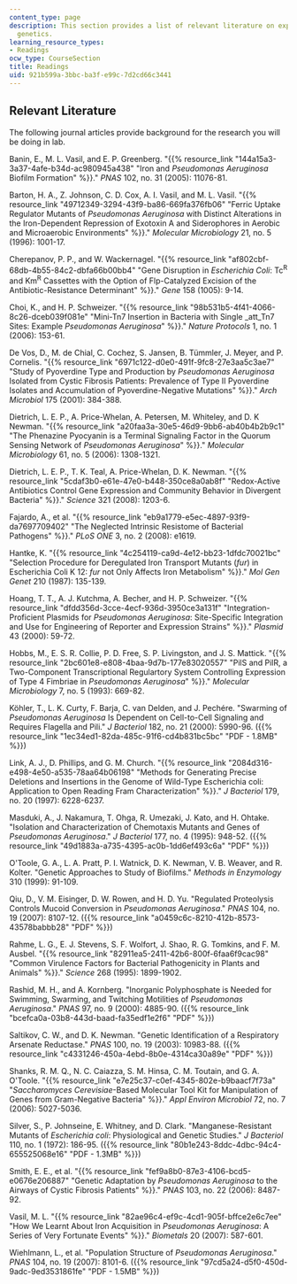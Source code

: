 ```yaml
---
content_type: page
description: This section provides a list of relevant literature on experimental microbial
  genetics.
learning_resource_types:
- Readings
ocw_type: CourseSection
title: Readings
uid: 921b599a-3bbc-ba3f-e99c-7d2cd66c3441
---
```


Relevant Literature
-------------------

The following journal articles provide background for the research you will be doing in lab.

Banin, E., M. L. Vasil, and E. P. Greenberg. "{{% resource_link "144a15a3-3a37-4afe-b34d-ac980945a438" "Iron and _Pseudomonas Aeruginosa_ Biofilm Formation" %}}." _PNAS_ 102, no. 31 (2005): 11076-81.

Barton, H. A., Z. Johnson, C. D. Cox, A. I. Vasil, and M. L. Vasil. "{{% resource_link "49712349-3294-43f9-ba86-669fa376fb06" "Ferric Uptake Regulator Mutants of _Pseudomonas Aeruginosa_ with Distinct Alterations in the Iron-Dependent Repression of Exotoxin A and Siderophores in Aerobic and Microaerobic Environments" %}}." _Molecular Microbiology_ 21, no. 5 (1996): 1001-17.

Cherepanov, P. P., and W. Wackernagel. "{{% resource_link "af802cbf-68db-4b55-84c2-dbfa66b00bb4" "Gene Disruption in _Escherichia Coli_: Tc<sup>R</sup> and Km<sup>R</sup> Cassettes with the Option of Flp-Catalyzed Excision of the Antibiotic-Resistance Determinant" %}}." _Gene_ 158 (1005): 9-14.

Choi, K., and H. P. Schweizer. "{{% resource_link "98b531b5-4f41-4066-8c26-dceb039f081e" "Mini-Tn7 Insertion in Bacteria with Single _att_Tn7 Sites: Example _Pseudomonas Aeruginosa_" %}}." _Nature Protocols_ 1, no. 1 (2006): 153-61.

De Vos, D., M. de Chial, C. Cochez, S. Jansen, B. Tümmler, J. Meyer, and P. Cornelis. "{{% resource_link "6971c122-d0e0-491f-9fc8-27e3aa5c3ae7" "Study of Pyoverdine Type and Production by _Pseudomonas Aeruginosa_ Isolated from Cystic Fibrosis Patients: Prevalence of Type II Pyoverdine Isolates and Accumulation of Pyoverdine-Negative Mutations" %}}." _Arch Microbiol_ 175 (2001): 384-388.

Dietrich, L. E. P., A. Price-Whelan, A. Petersen, M. Whiteley, and D. K Newman. "{{% resource_link "a20faa3a-30e5-46d9-9bb6-ab40b4b2b9c1" "The Phenazine Pyocyanin is a Terminal Signaling Factor in the Quorum Sensing Network of _Pseudomonas Aeruginosa_" %}}." _Molecular Microbiology_ 61, no. 5 (2006): 1308-1321.

Dietrich, L. E. P., T. K. Teal, A. Price-Whelan, D. K. Newman. "{{% resource_link "5cdaf3b0-e61e-47e0-b448-350ce8a0ab8f" "Redox-Active Antibiotics Control Gene Expression and Community Behavior in Divergent Bacteria" %}}." _Science_ 321 (2008): 1203-6.

Fajardo, A., et al. "{{% resource_link "eb9a1779-e5ec-4897-93f9-da7697709402" "The Neglected Intrinsic Resistome of Bacterial Pathogens" %}}." _PLoS ONE_ 3, no. 2 (2008): e1619.

Hantke, K. "{{% resource_link "4c254119-ca9d-4e12-bb23-1dfdc70021bc" "Selection Procedure for Deregulated Iron Transport Mutants (_fur_) in Escherichia Coli K 12: _fur_ not Only Affects Iron Metabolism" %}}." _Mol Gen Genet_ 210 (1987): 135-139.

Hoang, T. T., A. J. Kutchma, A. Becher, and H. P. Schweizer. "{{% resource_link "dfdd356d-3cce-4ecf-936d-3950ce3a131f" "Integration-Proficient Plasmids for _Pseudomonas Aeruginosa_: Site-Specific Integration and Use for Engineering of Reporter and Expression Strains" %}}." _Plasmid_ 43 (2000): 59-72.

Hobbs, M., E. S. R. Collie, P. D. Free, S. P. Livingston, and J. S. Mattick. "{{% resource_link "2bc601e8-e808-4baa-9d7b-177e83020557" "PilS and PilR, a Two-Component Transcriptional Regulartory System Controlling Expression of Type 4 Fimbriae in _Pseudomonas Aeruginosa_" %}}." _Molecular Microbiology_ 7, no. 5 (1993): 669-82.

Köhler, T., L. K. Curty, F. Barja, C. van Delden, and J. Pechére. "Swarming of _Pseudomonas Aeruginosa_ Is Dependent on Cell-to-Cell Signaling and Requires Flagella and Pili." _J Bacteriol_ 182, no. 21 (2000): 5990-96. ({{% resource_link "1ec34ed1-82da-485c-91f6-cd4b831bc5bc" "PDF - 1.8MB" %}})

Link, A. J., D. Phillips, and G. M. Church. "{{% resource_link "2084d316-e498-4e50-a535-78aa64b06198" "Methods for Generating Precise Deletions and Insertions in the Genome of Wild-Type Escherichia coli: Application to Open Reading Fram Characterization" %}}." _J Bacteriol_ 179, no. 20 (1997): 6228-6237.

Masduki, A., J. Nakamura, T. Ohga, R. Umezaki, J. Kato, and H. Ohtake. "Isolation and Characterization of Chemotaxis Mutants and Genes of _Pseudomonas Aeruginosa_." _J Bacteriol_ 177, no. 4 (1995): 948-52. ({{% resource_link "49d1883a-a735-4395-ac0b-1dd6ef493c6a" "PDF" %}})

O'Toole, G. A., L. A. Pratt, P. I. Watnick, D. K. Newman, V. B. Weaver, and R. Kolter. "Genetic Approaches to Study of Biofilms." _Methods in Enzymology_ 310 (1999): 91-109.

Qiu, D., V. M. Eisinger, D. W. Rowen, and H. D. Yu. "Regulated Proteolysis Controls Mucoid Conversion in _Pseudomonas Aeruginosa_." _PNAS_ 104, no. 19 (2007): 8107-12. ({{% resource_link "a0459c6c-8210-412b-8573-43578babbb28" "PDF" %}})

Rahme, L. G., E. J. Stevens, S. F. Wolfort, J. Shao, R. G. Tomkins, and F. M. Ausbel. "{{% resource_link "82911ea5-2411-42b6-800f-6faa6f9cac98" "Common Virulence Factors for Bacterial Pathogenicity in Plants and Animals" %}}." _Science_ 268 (1995): 1899-1902.

Rashid, M. H., and A. Kornberg. "Inorganic Polyphosphate is Needed for Swimming, Swarming, and Twitching Motilities of _Pseudomonas Aeruginosa_." _PNAS_ 97, no. 9 (2000): 4885-90. ({{% resource_link "bcefca0a-03b8-443d-baad-fa35edf1e2f6" "PDF" %}})

Saltikov, C. W., and D. K. Newman. "Genetic Identification of a Respiratory Arsenate Reductase." _PNAS_ 100, no. 19 (2003): 10983-88. ({{% resource_link "c4331246-450a-4ebd-8b0e-4314ca30a89e" "PDF" %}})

Shanks, R. M. Q., N. C. Caiazza, S. M. Hinsa, C. M. Toutain, and G. A. O'Toole. "{{% resource_link "e7e25c37-c0ef-4345-802e-b9baacf7f73a" "_Saccharomyces Cerevisiae_\-Based Molecular Tool Kit for Manipulation of Genes from Gram-Negative Bacteria" %}}." _Appl Environ Microbiol_ 72, no. 7 (2006): 5027-5036.

Silver, S., P. Johnseine, E. Whitney, and D. Clark. "Manganese-Resistant Mutants of _Escherichia coli_: Physiological and Genetic Studies." _J Bacteriol_ 110, no. 1 (1972): 186-95. ({{% resource_link "80b1e243-8ddc-4dbc-94c4-655525068e16" "PDF - 1.3MB" %}})

Smith, E. E., et al. "{{% resource_link "fef9a8b0-87e3-4106-bcd5-e0676e206887" "Genetic Adaptation by _Pseudomonas Aeruginosa_ to the Airways of Cystic Fibrosis Patients" %}}." _PNAS_ 103, no. 22 (2006): 8487-92.

Vasil, M. L. "{{% resource_link "82ae96c4-ef9c-4cd1-905f-bffce2e6c7ee" "How We Learnt About Iron Acquisition in _Pseudomonas Aeruginosa_: A Series of Very Fortunate Events" %}}." _Biometals_ 20 (2007): 587-601.

Wiehlmann, L., et al. "Population Structure of _Pseudomonas Aeruginosa_." _PNAS_ 104, no. 19 (2007): 8101-6. ({{% resource_link "97cd5a24-d5f0-450d-9adc-9ed3531861fe" "PDF - 1.5MB" %}})